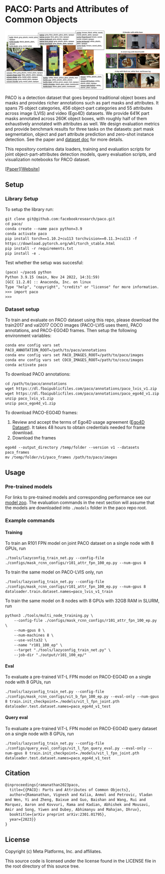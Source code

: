# PACO: Parts and Attributes of Common Objects

![PACO](docs/teaser.png)

PACO is a detection dataset that goes beyond traditional object boxes and masks and provides richer annotations such as part masks and attributes. It spans 75 object categories, 456 object-part categories and 55 attributes across image (LVIS) and video (Ego4D) datasets. We provide 641K part masks annotated across 260K object boxes, with roughly half of them exhaustively annotated with attributes as well. We design evaluation metrics and provide benchmark results for three tasks on the datasets: part mask segmentation, object and part attribute prediction and zero-shot instance detection. See the paper and [dataset doc](docs/PACO_DATASET.md) for more details.

This repository contains data loaders, training and evaluation scripts for joint object-part-attributes detection models, query evaluation scripts, and visualization notebooks for PACO dataset.

[[Paper](https://arxiv.org/abs/2301.01795)][[Website](https://paco.metademolab.com)]

## Setup

### Library Setup

To setup the library run:
```
git clone git@github.com:facebookresearch/paco.git
cd paco/
conda create --name paco python=3.9
conda activate paco
pip install torch==1.10.2+cu113 torchvision==0.11.3+cu113 -f https://download.pytorch.org/whl/torch_stable.html
pip install -r requirements.txt
pip install -e .
```

Test whether the setup was succesful:
```
(paco) ~/paco$ python
Python 3.9.15 (main, Nov 24 2022, 14:31:59)
[GCC 11.2.0] :: Anaconda, Inc. on linux
Type "help", "copyright", "credits" or "license" for more information.
>>> import paco
>>>
```

### Dataset setup
To train and evaluate on PACO dataset using this repo, please download the train2017 and val2017 COCO images (PACO-LVIS uses them), PACO annotations, and PACO-EGO4D frames. Then setup the following environment variables:
```
conda env config vars set PACO_ANNOTATION_ROOT=/path/to/paco/annotations
conda env config vars set PACO_IMAGES_ROOT=/path/to/paco/images
conda env config vars set COCO_IMAGES_ROOT=/path/to/coco/images
conda activate paco
```

To download PACO annotations:
```
cd /path/to/paco/annotations
wget https://dl.fbaipublicfiles.com/paco/annotations/paco_lvis_v1.zip
wget https://dl.fbaipublicfiles.com/paco/annotations/paco_ego4d_v1.zip
unzip paco_lvis_v1.zip
unzip paco_ego4d_v1.zip
```

To download PACO-EGO4D frames:

1. Review and accept the terms of Ego4D usage agreement ([Ego4D Dataset](https://ego4ddataset.com)). It takes 48 hours to obtain credentials needed for frame download.
2. Download the frames
```
ego4d --output_directory /temp/folder --version v1 --datasets paco_frames
mv /temp/folder/v1/paco_frames /path/to/paco/images
```

## Usage

### Pre-trained models

For links to pre-trained models and corresponding performance see our [model zoo](docs/MODEL_ZOO.md). The evaluation commands in the next section will assume that the models are downloaded into `./models` folder in the paco repo root.

### **Example commands**

#### **Training**

To train an R101 FPN model on joint PACO dataset on a single node with 8 GPUs, run
```
./tools/lazyconfig_train_net.py --config-file ./configs/mask_rcnn_configs/r101_attr_fpn_100_ep.py --num-gpus 8
```
To train the same model on PACO-LVIS only, run
```
./tools/lazyconfig_train_net.py --config-file ./configs/mask_rcnn_configs/r101_attr_fpn_100_ep.py --num-gpus 8 dataloader.train.dataset.names=paco_lvis_v1_train
```
To train the same model on 8 nodes with 8 GPUs with 32GB RAM in SLURM, run
```
python3 ./tools/multi_node_training.py \
    --config-file ./configs/mask_rcnn_configs/r101_attr_fpn_100_ep.py \
    --num-gpus 8 \
    --num-machines 8 \
    --use-volta32 \
    --name "r101_100_ep" \
    --target "./tools/lazyconfig_train_net.py" \
    --job-dir "./output/r101_100_ep/"
```

#### **Eval**

To evaluate a pre-trained ViT-L FPN model on PACO-EGO4D on a single node with 8 GPUs, run
```
./tools/lazyconfig_train_net.py --config-file ./configs/mask_rcnn_configs/vit_b_fpn_100_ep.py --eval-only --num-gpus 8 train.init_checkpoint=./models/vit_l_fpn_joint.pth dataloader.test.dataset.names=paco_ego4d_v1_test
```

#### **Query eval**

To evaluate a pre-trained ViT-L FPN model on PACO-EGO4D query dataset on a single node with 8 GPUs, run
```
./tools/lazyconfig_train_net.py --config-file ./configs/query_eval_configs/vit_l_fpn_query_eval.py --eval-only --num-gpus 8 train.init_checkpoint=./models/vit_l_fpn_joint.pth dataloader.test.dataset.names=paco_ego4d_v1_test
```

## Citation

```
@inproceedings{ramanathan2023paco,
  title={{PACO}: Parts and Attributes of Common Objects},
  author={Ramanathan, Vignesh and Kalia, Anmol and Petrovic, Vladan and Wen, Yi and Zheng, Baixue and Guo, Baishan and Wang, Rui and Marquez, Aaron and Kovvuri, Rama and Kadian, Abhishek and Mousavi, Amir and Song, Yiwen and Dubey, Abhimanyu and Mahajan, Dhruv},
  booktitle={arXiv preprint arXiv:2301.01795},
  year={2023}}
}
```

## License
Copyright (c) Meta Platforms, Inc. and affiliates.

This source code is licensed under the license found in the
LICENSE file in the root directory of this source tree.
